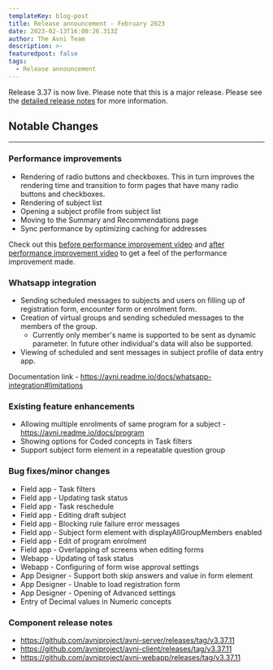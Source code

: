 ```yaml
---
templateKey: blog-post
title: Release announcement - February 2023
date: 2023-02-13T16:00:26.313Z
author: The Avni Team
description: >-
featuredpost: false
tags:
  - Release announcement 
---
```


Release 3.37 is now live. Please note that this is a major release. Please see the [detailed release notes](https://github.com/avniproject/avni-product/releases/tag/v3.37.11) for more information.

## Notable Changes
---------------------------------------------------------------------------

### Performance improvements
- Rendering of radio buttons and checkboxes. This in turn improves the rendering time and transition to form pages that have many radio buttons and checkboxes.
- Rendering of subject list
- Opening a subject profile from subject list
- Moving to the Summary and Recommendations page
- Sync performance by optimizing caching for addresses

Check out this [before performance improvement video](https://drive.google.com/file/d/1ROqesiF_X4RgJ2DMmBq-UQZVVwAjKYtt/view?usp=share_link) and [after performance improvement video](https://drive.google.com/file/d/1aXSQ8fQOifRMB3O22ms6Oa68-CiBA0yV/view?usp=share_link) to get a feel of the performance improvement made.

### Whatsapp integration
- Sending scheduled messages to subjects and users on filling up of registration form, encounter form or enrolment form.
- Creation of virtual groups and sending scheduled messages to the members of the group.
  - Currently only member's name is supported to be sent as dynamic parameter. In future other individual's data will also be supported.
- Viewing of scheduled and sent messages in subject profile of data entry app.

Documentation link - https://avni.readme.io/docs/whatsapp-integration#limitations

### Existing feature enhancements
- Allowing multiple enrolments of same program for a subject - https://avni.readme.io/docs/program 
- Showing options for Coded concepts in Task filters
- Support subject form element in a repeatable question group

### Bug fixes/minor changes
- Field app - Task filters
- Field app - Updating task status
- Field app - Task reschedule
- Field app - Editing draft subject
- Field app - Blocking rule failure error messages
- Field app - Subject form element with displayAllGroupMembers enabled
- Field app - Edit of program enrolment
- Field app - Overlapping of screens when editing forms
- Webapp - Updating of task status
- Webapp - Configuring of form wise approval settings
- App Designer - Support both skip answers and value in form element
- App Designer - Unable to load registration form
- App Designer - Opening of Advanced settings
- Entry of Decimal values in Numeric concepts


### Component release notes
- https://github.com/avniproject/avni-server/releases/tag/v3.37.11
- https://github.com/avniproject/avni-client/releases/tag/v3.37.11
- https://github.com/avniproject/avni-webapp/releases/tag/v3.37.11